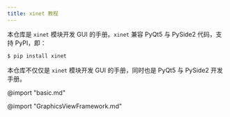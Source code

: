 ```yaml
---
title: xinet 教程
---
```


本仓库是 `xinet` 模块开发 GUI 的手册。`xinet` 兼容 PyQt5 与 PySide2 代码，支持 PyPI，即：

```sh
$ pip install xinet
```

本仓库不仅仅是 `xinet` 模块开发 GUI 的手册，同时也是 PyQt5 与 PySide2 开发手册。

@import "basic.md"

@import "GraphicsViewFramework.md"
